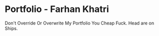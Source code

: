 # Portfolio - Farhan Khatri
Don't Override Or Overwrite My Portfolio You Cheap Fuck.
Head are on Ships.
